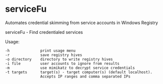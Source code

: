 # serviceFu
Automates credential skimming from service accounts in Windows Registry

serviceFu - Find credentialed services

Usage:

    -h              print usage menu   
    -r              save registry hives   
    -o directory    directory to write registry hives   
    -i file         user accounts to ignore from results   
    -m              use mimikatz to decrypt service credentials   
    -t targets      target(s) - target computer(s) (default localhost).   
                    Accepts IP ranges and comma separated IPs
